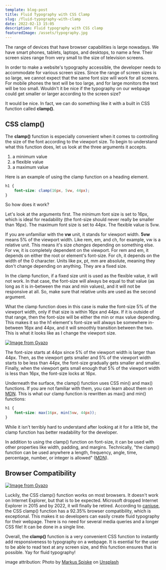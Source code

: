 ```yaml
---
template: blog-post
title: Fluid Typography with CSS Clamp
slug: /fluid-typography-with-clamp
date: 2022-02-13 15:05
description: Fluid typography with CSS clamp
featuredImage: /assets/typography.jpg
---
```

The range of devices that have browser capabilities is large nowadays. We have smart phones, tablets, laptops, and desktops, to name a few. Their screen sizes range from very small to the size of television screens. 

In order to make a website's typography accessible, the developer needs to accommodate for various screen sizes. Since the range of screen sizes is so large, we cannot expect that the same font size will work for all screens. For mobile phones the text will be too large, and for large monitors the text will be too small. Wouldn't it be nice if the typography on our webpage could get smaller or larger according to the screen size?

It would be nice. In fact, we can do something like it with a built in CSS function called **clamp()**. 

## CSS clamp()
The **clamp()** function is especially convenient when it comes to controlling the size of the font according to the viewport size. To begin to understand what this function does, let us look at the three arguments it accepts.

1. a minimum value
2. a flexible value
3. a maximum value

Here is an example of using the clamp function on a heading element.

```css
h1 {
	font-size: clamp(16px, 5vw, 44px);
}
```
So how does it work? 

Let's look at the arguments first. The minimum font size is set to 16px, which is ideal for readability (the font-size should never really be smaller than 16px). The maximum font size is set to 44px. The flexible value is 5vw. 

If you are unfamiliar with the **vw** unit, it stands for viewport width. **5vw** means 5% of the viewport width. Like rem, em, and ch, for example, vw is a relative unit. This means it's size *changes* depending on something else. For vw, it is completely dependent on the viewport. For rem and em, it depends on either the root or element's font-size. For ch, it depends on the width of the 0 character. Units like px, pt, mm are absolute, meaning they don't change depending on anything. They are a fixed size. 

In the clamp function, if a fixed size unit is used as the flexible value, it will not work. In that case, the font-size will always be equal to that value (as long as it is in-between the max and min values), and it will not be responsive at all. So, make sure that relative units are used as the second argument.

What the clamp function does in this case is make the font-size 5% of the viewport width, only if that size is within 16px and 44px. If it is outside of that range, then the font-size will be either the min or max value depending. This makes it so the h1 element's font-size will always be somewhere in-between 16px and 44px, and it will smoothly transition between the two. This is what it looks like as I change the viewport size. 

[![Image from Gyazo](https://i.gyazo.com/b2039753251ce038c9f0a7a7e7d21e5a.gif)](https://gyazo.com/b2039753251ce038c9f0a7a7e7d21e5a)

The font-size starts at 44px since 5% of the viewport width is larger than 44px. Then, as the viewport gets smaller and 5% of the viewport width starts to be less than 44px, the font-size gradually gets smaller and smaller. Finally, when the viewport gets small enough that 5% of the viewport width is less than 16px, the font-size locks at 16px. 

Underneath the surface, the clamp() function uses CSS min() and max() functions. If you are not familiar with them, you can learn about them on [MDN](https://developer.mozilla.org/en-US/docs/Web/CSS/max()). This is what our clamp function is rewritten as max() and min() functions:

```css
h1 {
    font-size: max(16px, min(5vw, 44px));
}
```
While it isn't terribly hard to understand after looking at it for a little bit, the clamp function has better readability for the developer. 

In addition to using the clamp() function on font-size, it can be used with other properties like width, padding, and margins. Technically, "the clamp() function can be used anywhere a length, frequency, angle, time, percentage, number, or integer is allowed" ([MDN](https://developer.mozilla.org/en-US/docs/Web/CSS/clamp())). 

## Browser Compatibility 

[![Image from Gyazo](https://i.gyazo.com/4bdf672eb3f9316788e3c8e84ff706e8.png)](https://gyazo.com/4bdf672eb3f9316788e3c8e84ff706e8)

Luckily, the CSS clamp() function works on most browsers. It doesn't work on Internet Explorer, but that is to be expected. Microsoft dropped Internet Explorer in 2015 and by 2022, it will finally be retired. According to [caniuse](https://caniuse.com/?search=CSS%20clamp()), the CSS clamp() function has a 92.35% browser compatibility, which is exceptional. This makes it so developers can easily create fluid typography for their webpage. There is no need for several media queries and a longer CSS file! It can be done in a single line.

Overall, the **clamp()** function is a very convenient CSS function to instantly add responsiveness to typography on a webpage. It is esential for the user to be able to read text at any screen size, and this function ensures that is possible. Yay for fluid typography!

image attribution: Photo by <a href="https://unsplash.com/@markusspiske?utm_source=unsplash&utm_medium=referral&utm_content=creditCopyText">Markus Spiske</a> on <a href="https://unsplash.com/s/photos/font?utm_source=unsplash&utm_medium=referral&utm_content=creditCopyText">Unsplash</a>
  